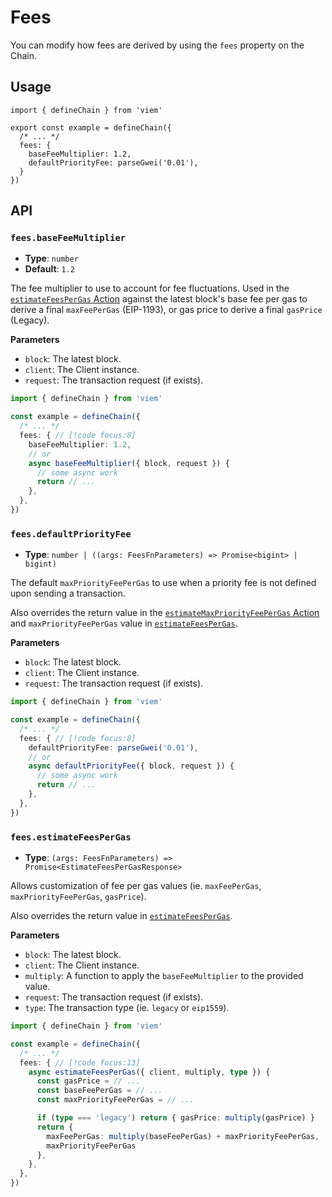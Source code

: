 # Fees

You can modify how fees are derived by using the `fees` property on the Chain.

## Usage

```tsx
import { defineChain } from 'viem'

export const example = defineChain({
  /* ... */
  fees: { 
    baseFeeMultiplier: 1.2, 
    defaultPriorityFee: parseGwei('0.01'), 
  } 
})
```

## API

### `fees.baseFeeMultiplier`

- **Type**: `number`
- **Default**: `1.2`

The fee multiplier to use to account for fee fluctuations. Used in the [`estimateFeesPerGas` Action](/docs/actions/public/estimateFeesPerGas) against the latest block's base fee per gas to derive a final `maxFeePerGas` (EIP-1193), or gas price to derive a final `gasPrice` (Legacy).

**Parameters**

- `block`: The latest block.
- `client`: The Client instance.
- `request`: The transaction request (if exists).

```ts
import { defineChain } from 'viem'

const example = defineChain({ 
  /* ... */
  fees: { // [!code focus:8]
    baseFeeMultiplier: 1.2,
    // or
    async baseFeeMultiplier({ block, request }) {
      // some async work
      return // ...
    },
  },
})
```

### `fees.defaultPriorityFee`

- **Type**: `number | ((args: FeesFnParameters) => Promise<bigint> | bigint)`

The default `maxPriorityFeePerGas` to use when a priority fee is not defined upon sending a transaction.

Also overrides the return value in the [`estimateMaxPriorityFeePerGas` Action](/docs/actions/public/estimateMaxPriorityFeePerGas) and `maxPriorityFeePerGas` value in [`estimateFeesPerGas`](/docs/actions/public/estimateFeesPerGas).

**Parameters**

- `block`: The latest block.
- `client`: The Client instance.
- `request`: The transaction request (if exists).

```ts
import { defineChain } from 'viem'

const example = defineChain({
  /* ... */
  fees: { // [!code focus:8]
    defaultPriorityFee: parseGwei('0.01'),
    // or
    async defaultPriorityFee({ block, request }) {
      // some async work
      return // ...
    },
  },
})
```

### `fees.estimateFeesPerGas`

- **Type**: `(args: FeesFnParameters) => Promise<EstimateFeesPerGasResponse>`

Allows customization of fee per gas values (ie. `maxFeePerGas`, `maxPriorityFeePerGas`, `gasPrice`).

Also overrides the return value in [`estimateFeesPerGas`](/docs/actions/public/estimateFeesPerGas).

**Parameters**

- `block`: The latest block.
- `client`: The Client instance.
- `multiply`: A function to apply the `baseFeeMultiplier` to the provided value.
- `request`: The transaction request (if exists).
- `type`: The transaction type (ie. `legacy` or `eip1559`).

```ts
import { defineChain } from 'viem'

const example = defineChain({
  /* ... */
  fees: { // [!code focus:13]
    async estimateFeesPerGas({ client, multiply, type }) {
      const gasPrice = // ...
      const baseFeePerGas = // ...
      const maxPriorityFeePerGas = // ...

      if (type === 'legacy') return { gasPrice: multiply(gasPrice) }
      return {
        maxFeePerGas: multiply(baseFeePerGas) + maxPriorityFeePerGas,
        maxPriorityFeePerGas
      },
    },
  },
})
```
